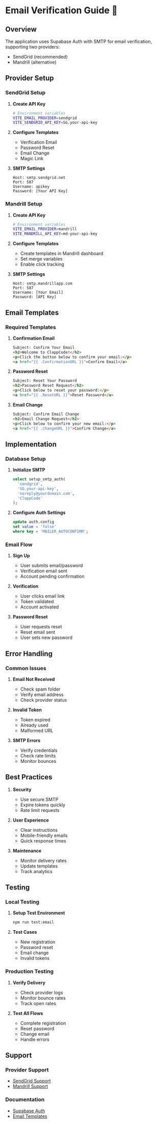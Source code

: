 # Email Verification Guide 📧

## Overview

The application uses Supabase Auth with SMTP for email verification, supporting two providers:
- SendGrid (recommended)
- Mandrill (alternative)

## Provider Setup

### SendGrid Setup

1. **Create API Key**
   ```bash
   # Environment variables
   VITE_EMAIL_PROVIDER=sendgrid
   VITE_SENDGRID_API_KEY=SG.your-api-key
   ```

2. **Configure Templates**
   - Verification Email
   - Password Reset
   - Email Change
   - Magic Link

3. **SMTP Settings**
   ```plaintext
   Host: smtp.sendgrid.net
   Port: 587
   Username: apikey
   Password: [Your API Key]
   ```

### Mandrill Setup

1. **Create API Key**
   ```bash
   # Environment variables
   VITE_EMAIL_PROVIDER=mandrill
   VITE_MANDRILL_API_KEY=md-your-api-key
   ```

2. **Configure Templates**
   - Create templates in Mandrill dashboard
   - Set merge variables
   - Enable click tracking

3. **SMTP Settings**
   ```plaintext
   Host: smtp.mandrillapp.com
   Port: 587
   Username: [Your Email]
   Password: [API Key]
   ```

## Email Templates

### Required Templates

1. **Confirmation Email**
   ```html
   Subject: Confirm Your Email
   <h2>Welcome to ClappCode!</h2>
   <p>Click the button below to confirm your email:</p>
   <a href="{{ .ConfirmationURL }}">Confirm Email</a>
   ```

2. **Password Reset**
   ```html
   Subject: Reset Your Password
   <h2>Password Reset Request</h2>
   <p>Click below to reset your password:</p>
   <a href="{{ .ResetURL }}">Reset Password</a>
   ```

3. **Email Change**
   ```html
   Subject: Confirm Email Change
   <h2>Email Change Request</h2>
   <p>Click below to confirm your new email:</p>
   <a href="{{ .ChangeURL }}">Confirm Change</a>
   ```

## Implementation

### Database Setup

1. **Initialize SMTP**
   ```sql
   select setup_smtp_auth(
     'sendgrid',
     'SG.your-api-key',
     'noreply@yourdomain.com',
     'ClappCode'
   );
   ```

2. **Configure Auth Settings**
   ```sql
   update auth.config
   set value = 'false'
   where key = 'MAILER_AUTOCONFIRM';
   ```

### Email Flow

1. **Sign Up**
   - User submits email/password
   - Verification email sent
   - Account pending confirmation

2. **Verification**
   - User clicks email link
   - Token validated
   - Account activated

3. **Password Reset**
   - User requests reset
   - Reset email sent
   - User sets new password

## Error Handling

### Common Issues

1. **Email Not Received**
   - Check spam folder
   - Verify email address
   - Check provider status

2. **Invalid Token**
   - Token expired
   - Already used
   - Malformed URL

3. **SMTP Errors**
   - Verify credentials
   - Check rate limits
   - Monitor bounces

## Best Practices

1. **Security**
   - Use secure SMTP
   - Expire tokens quickly
   - Rate limit requests

2. **User Experience**
   - Clear instructions
   - Mobile-friendly emails
   - Quick response times

3. **Maintenance**
   - Monitor delivery rates
   - Update templates
   - Track analytics

## Testing

### Local Testing

1. **Setup Test Environment**
   ```bash
   npm run test:email
   ```

2. **Test Cases**
   - New registration
   - Password reset
   - Email change
   - Invalid tokens

### Production Testing

1. **Verify Delivery**
   - Check provider logs
   - Monitor bounce rates
   - Track open rates

2. **Test All Flows**
   - Complete registration
   - Reset password
   - Change email
   - Handle errors

## Support

### Provider Support
- [SendGrid Support](https://support.sendgrid.com)
- [Mandrill Support](https://mandrillapp.com/support)

### Documentation
- [Supabase Auth](https://supabase.com/docs/guides/auth)
- [Email Templates](https://supabase.com/docs/guides/auth/auth-email-templates)